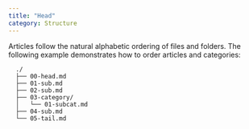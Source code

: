 ```yaml
---
title: "Head"
category: Structure
---
```


Articles follow the natural alphabetic ordering of files and folders. 
The following example demonstrates how to order articles and categories:

```
  ./
  ├── 00-head.md
  ├── 01-sub.md
  ├── 02-sub.md
  ├── 03-category/
  │   └── 01-subcat.md
  ├── 04-sub.md
  └── 05-tail.md
```